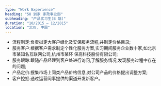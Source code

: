 ```yaml
---
type: "Work Experience"
heading: "58 到家 家政事业部"
subheading: "产品实习生(B 端)"
duration: "10/2015 – 12/2015"
location: "北京, 中国"
---
```


* 流程制定:负责拟定大客户绿化及安保服务流程,并制定价格目录;
* 服务客户:根据客户需求制定个性化服务方案,实习期间服务企业数十家,如北京市某知名互联网公司,杭州市某环
保高科技股份有限公司;
* 服务跟踪:跟随产品经理到客户处进行访问,了解服务情况,发现服务过程中存在的问题;
* 产品定价:搜集市场上同类产品价格信息,对公司产品的价格提出调整方案;
* 客户挖掘:通过运营同事提供的渠道开发新客户。
